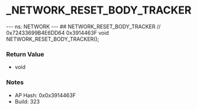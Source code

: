 # _NETWORK_RESET_BODY_TRACKER

--- ns: NETWORK --- ## NETWORK_RESET_BODY_TRACKER  // 0x72433699B4E6DD64 0x3914463F void NETWORK_RESET_BODY_TRACKER();

### Return Value
* void

### Notes
* AP Hash: 0x0x3914463F
* Build: 323


